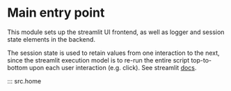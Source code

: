 # Main entry point 

This module sets up the streamlit UI frontend, 
as well as logger and session state elements in the backend.

The session state is used to retain values from one interaction to the next, since the streamlit execution model is to re-run the entire script top-to-bottom upon each user interaction (e.g. click). 
See streamlit [docs](https://docs.streamlit.io/develop/api-reference/caching-and-state/st.session_state).


::: src.home